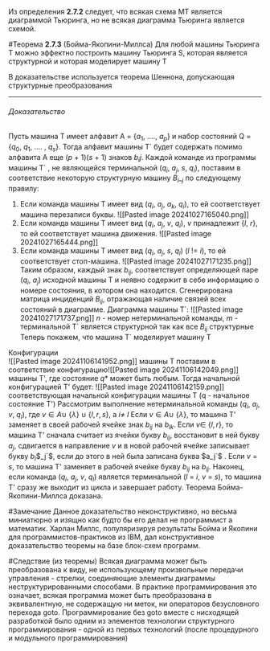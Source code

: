 Из определения **2.7.2** следует, что всякая схема МТ является диаграммой Тьюринга, но не всякая диаграмма Тьюринга является схемой.

#Теорема **2.7.3** (Бойма-Якопини-Миллса) Для любой машины Тьюринга Т можно эффектно построить машину Тьюринга S, которая является структурной и которая моделирует машину Т

В доказательстве используется теорема Шеннона, допускающая структурные преобразования

---
###### Доказательство

Пусть машина Т имеет алфавит A = {$a_1$, ...., $a_p$} и набор состояний Q = {$q_0$, $q_1$, .... , $q_s$}. Тогда алфавит машины T\` будет содержать помимо алфавита А еще ($p$ + 1)($s$ + 1) знаков $b_ij$. Каждой команде из программы машины T\` , не являющейся терминальной ($q_i$, $a_j$, $s$, $q_i$), поставим в соответствие некоторую структурную машину $B_i$_$_j$ по следующему правилу:
1. Если команда машины T имеет вид ($q_i$, $a_j$, $a_k$, $q_i$), то ей соответствует машина перезаписи буквы. ![[Pasted image 20241027165040.png]]
2. Если команда машины Т имеет вид ($q_i$, $a_j$, $v$, $q_i$), $v$ принадлежит {$l$, $r$}, то ей соответствует машина движения.   ![[Pasted image 20241027165444.png]]
3. Если команда машины Т имеет вид ($q_i$, $a_j$, $s$, $q_l$) ($l$ != $i$), то ей соответствует стоп-машина. ![[Pasted image 20241027171235.png]]
Таким образом, каждый знак $b_i$$_j$, соответствует определяющей паре ($q_i$, $a_j$) исходной машины Т и неявно содержит в себе информацию о номере состояния, в котором она находится. Сгенерирована матрица инциденций $B_i$$_j$, отражающая наличие связей всех состояний в диаграмме.
Диаграмма машины T\`:
![[Pasted image 20241027171737.png]]
$n$ - номер нетерминальной команды, $m$ - терминальной
Т\` является структурной так как все $B_i$$_j$ структурные
Теперь покажем, что машина T\` моделирует машину T

Конфигурации  
![[Pasted image 20241106141952.png]]
машины Т поставим в соответствие конфигурацию![[Pasted image 20241106142049.png]]
машины Т', где состояние $q*$ может быть любым. Тогда начальной конфигурацией Т' будет:
![[Pasted image 20241106142159.png]]
соответствующая начальной конфигурации машины Т (q - начальное состояние T')
Рассмотрим выполнение нетерминальной команды ($q_i$, $a_{j}$,  $v$, $q_l$), где $v\in A  \cup$ {$\lambda$} $\cup$ {$l, r, s$}, a $i\neq$ $l$
Если $v\in A \cup$ {$\lambda$}, то машина T' заменяет в своей рабочей ячейке знак $b_i$$_j$ на $b_l$$_k$. Если $v \in$ {$l, r$}, то машина T' сначала считает из ячейки букву $b_i$$_j$, восстановит в ней букву $a_j$, сдвигается в направление $v$ и в новой рабочей ячейке записывает букву $b_l$$_j`$, если до этого в ней была записана буква $a_j`$ . Если $v$ = $s$, то машина T' заменяет в рабочей ячейке букву $b_i$$_j$ на $b_l$$_j$. Наконец, если команда ($q_i$, $a_{j}$,  $v$, $q_l$) является терминальной ($l$ = $i$, $v$ = $s$), то машина T' сразу же выходит из цикла и завершает работу.
Теорема Бойма-Якопини-Миллса доказана.

#Замечание Данное доказательство неконструктивно, но весьма миниатюрно и изящно как будто бы его делал не программист а математик. Харлан Миллс, популяризируя результаты Бойма и Якопини для программистов-практиков из IBM, дал конструктивное доказательство теоремы на базе блок-схем программ.

#Следствие (из теоремы) Всякая диаграмма может быть преобразована к виду, не использующему произвольные передачи управления - стрелки, соединяющие элементы диаграммы неструктурированными способами. В практике программирования это означает, всякая программа может быть преобразована в эквивалентную, не содержащую ни меток, ни операторов безусловного перехода goto. Программирование без goto вместе с нисходящей разработкой было одним из элементов технологии структурного программирования - одной из первых технологий (после процедурного и модульного программирования)
